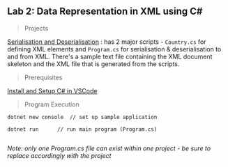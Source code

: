 ## Lab 2: Data Representation in XML using C#

> Projects

[Serialisation and Deserialisation](https://github.com/AllanVikiru/DistributedObjectsWebServices/tree/xml/Serialisation%20And%20Deserialisation) : has 2 major scripts - ```Country.cs``` for defining XML elements and ```Program.cs``` for serialisation & deserialisation to and from XML. There's a sample text file containing the XML document skeleton and the XML file that is generated from the scripts.
  
  
> Prerequisites

[Install and Setup C# in VSCode](https://www.youtube.com/watch?v=Y7GMBmd1EAk) 


> Program Execution

```
dotnet new console  // set up sample application

dotnet run      // run main program (Program.cs) 
             
```
*Note: only one Program.cs file can exist within one project - be sure to replace accordingly with the project*

